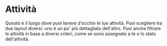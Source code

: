 # Attività

Questo è il luogo dove puoi tenere d'occhio le tue attività. Puoi scegliere tra due layout diversi: uno è un po' più dettagliato dell'altro. Puoi anche filtrare le attività in base a diversi criteri, come se sono assegnate a te o lo stato dell'attività.
